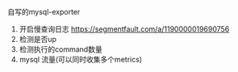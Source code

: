 自写的mysql-exporter
1. 开启慢查询日志
https://segmentfault.com/a/1190000019690756
2. 检测是否up
3. 检测执行的command数量
4. mysql 流量(可以同时收集多个metrics)